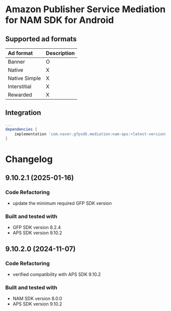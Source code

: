# Amazon Publisher Service Mediation for NAM SDK for Android

## Supported ad formats

| Ad format     | Description |
|:--------------|:------------|
| Banner        | O           |
| Native        | X           |
| Native Simple | X           |
| Interstitial  | X           |
| Rewarded      | X           |

## Integration

```gradle
...
dependencies {
    implementation 'com.naver.gfpsdk.mediation:nam-aps:<latest-version>'  
}
```

# Changelog
## 9.10.2.1 (2025-01-16)
### Code Refactoring
* update the minimum required GFP SDK version

### Built and tested with
- GFP SDK version 8.2.4
- APS SDK version 9.10.2

## 9.10.2.0 (2024-11-07)

### Code Refactoring

* verified compatibility with APS SDK 9.10.2

### Built and tested with
- NAM SDK version 8.0.0
- APS SDK version 9.10.2


